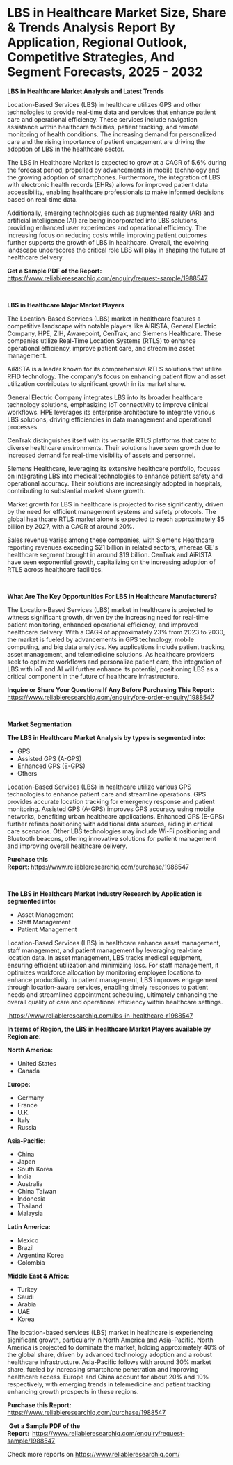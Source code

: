 <p><h1>LBS in Healthcare Market Size, Share & Trends Analysis Report By Application, Regional Outlook, Competitive Strategies, And Segment Forecasts, 2025 - 2032</h1></p><p><strong>LBS in Healthcare Market Analysis and Latest Trends</strong></p>
<p><p>Location-Based Services (LBS) in healthcare utilizes GPS and other technologies to provide real-time data and services that enhance patient care and operational efficiency. These services include navigation assistance within healthcare facilities, patient tracking, and remote monitoring of health conditions. The increasing demand for personalized care and the rising importance of patient engagement are driving the adoption of LBS in the healthcare sector.</p><p>The LBS in Healthcare Market is expected to grow at a CAGR of 5.6% during the forecast period, propelled by advancements in mobile technology and the growing adoption of smartphones. Furthermore, the integration of LBS with electronic health records (EHRs) allows for improved patient data accessibility, enabling healthcare professionals to make informed decisions based on real-time data.</p><p>Additionally, emerging technologies such as augmented reality (AR) and artificial intelligence (AI) are being incorporated into LBS solutions, providing enhanced user experiences and operational efficiency. The increasing focus on reducing costs while improving patient outcomes further supports the growth of LBS in healthcare. Overall, the evolving landscape underscores the critical role LBS will play in shaping the future of healthcare delivery.</p></p>
<p><strong>Get a Sample PDF of the Report:&nbsp;</strong> <a href="https://www.reliableresearchiq.com/enquiry/request-sample/1988547?utm_campaign=1870&utm_medium=2&utm_source=Github&utm_content=ia&utm_term=15012025&utm_id=lbs-in-healthcare">https://www.reliableresearchiq.com/enquiry/request-sample/1988547</a></p>
<p>&nbsp;</p>
<p><strong>LBS in Healthcare Major Market Players</strong></p>
<p><p>The Location-Based Services (LBS) market in healthcare features a competitive landscape with notable players like AiRISTA, General Electric Company, HPE, ZIH, Awarepoint, CenTrak, and Siemens Healthcare. These companies utilize Real-Time Location Systems (RTLS) to enhance operational efficiency, improve patient care, and streamline asset management.</p><p>AiRISTA is a leader known for its comprehensive RTLS solutions that utilize RFID technology. The company's focus on enhancing patient flow and asset utilization contributes to significant growth in its market share.</p><p>General Electric Company integrates LBS into its broader healthcare technology solutions, emphasizing IoT connectivity to improve clinical workflows. HPE leverages its enterprise architecture to integrate various LBS solutions, driving efficiencies in data management and operational processes.</p><p>CenTrak distinguishes itself with its versatile RTLS platforms that cater to diverse healthcare environments. Their solutions have seen growth due to increased demand for real-time visibility of assets and personnel.</p><p>Siemens Healthcare, leveraging its extensive healthcare portfolio, focuses on integrating LBS into medical technologies to enhance patient safety and operational accuracy. Their solutions are increasingly adopted in hospitals, contributing to substantial market share growth.</p><p>Market growth for LBS in healthcare is projected to rise significantly, driven by the need for efficient management systems and safety protocols. The global healthcare RTLS market alone is expected to reach approximately $5 billion by 2027, with a CAGR of around 20%.</p><p>Sales revenue varies among these companies, with Siemens Healthcare reporting revenues exceeding $21 billion in related sectors, whereas GE's healthcare segment brought in around $19 billion. CenTrak and AiRISTA have seen exponential growth, capitalizing on the increasing adoption of RTLS across healthcare facilities.</p></p>
<p>&nbsp;</p>
<p><strong>What Are The Key Opportunities For LBS in Healthcare Manufacturers?</strong></p>
<p><p>The Location-Based Services (LBS) market in healthcare is projected to witness significant growth, driven by the increasing need for real-time patient monitoring, enhanced operational efficiency, and improved healthcare delivery. With a CAGR of approximately 23% from 2023 to 2030, the market is fueled by advancements in GPS technology, mobile computing, and big data analytics. Key applications include patient tracking, asset management, and telemedicine solutions. As healthcare providers seek to optimize workflows and personalize patient care, the integration of LBS with IoT and AI will further enhance its potential, positioning LBS as a critical component in the future of healthcare infrastructure.</p></p>
<p><strong>Inquire or Share Your Questions If Any Before Purchasing This Report:</strong> <a href="https://www.reliableresearchiq.com/enquiry/pre-order-enquiry/1988547?utm_campaign=1870&utm_medium=2&utm_source=Github&utm_content=ia&utm_term=15012025&utm_id=lbs-in-healthcare">https://www.reliableresearchiq.com/enquiry/pre-order-enquiry/1988547</a></p>
<p>&nbsp;</p>
<p><strong>Market Segmentation</strong></p>
<p><strong>The LBS in Healthcare Market Analysis by types is segmented into:</strong></p>
<p><ul><li>GPS</li><li>Assisted GPS (A-GPS)</li><li>Enhanced GPS (E-GPS)</li><li>Others</li></ul></p>
<p><p>Location-Based Services (LBS) in healthcare utilize various GPS technologies to enhance patient care and streamline operations. GPS provides accurate location tracking for emergency response and patient monitoring. Assisted GPS (A-GPS) improves GPS accuracy using mobile networks, benefiting urban healthcare applications. Enhanced GPS (E-GPS) further refines positioning with additional data sources, aiding in critical care scenarios. Other LBS technologies may include Wi-Fi positioning and Bluetooth beacons, offering innovative solutions for patient management and improving overall healthcare delivery.</p></p>
<p><strong>Purchase this Report:&nbsp;</strong><a href="https://www.reliableresearchiq.com/purchase/1988547?utm_campaign=1870&utm_medium=2&utm_source=Github&utm_content=ia&utm_term=15012025&utm_id=lbs-in-healthcare">https://www.reliableresearchiq.com/purchase/1988547</a></p>
<p>&nbsp;</p>
<p><strong>The LBS in Healthcare Market Industry Research by Application is segmented into:</strong></p>
<p><ul><li>Asset Management</li><li>Staff Management</li><li>Patient Management</li></ul></p>
<p><p>Location-Based Services (LBS) in healthcare enhance asset management, staff management, and patient management by leveraging real-time location data. In asset management, LBS tracks medical equipment, ensuring efficient utilization and minimizing loss. For staff management, it optimizes workforce allocation by monitoring employee locations to enhance productivity. In patient management, LBS improves engagement through location-aware services, enabling timely responses to patient needs and streamlined appointment scheduling, ultimately enhancing the overall quality of care and operational efficiency within healthcare settings.</p></p>
<p><a href="https://www.reliableresearchiq.com/lbs-in-healthcare-r1988547?utm_campaign=1870&utm_medium=2&utm_source=Github&utm_content=ia&utm_term=15012025&utm_id=lbs-in-healthcare">&nbsp;https://www.reliableresearchiq.com/lbs-in-healthcare-r1988547</a></p>
<p><strong>In terms of Region, the LBS in Healthcare Market Players available by Region are:</strong></p>
<p>
    <p> <strong> North America: </strong>
        <ul>
            <li>United States</li>
            <li>Canada</li>
        </ul>
        </p> 
    <p> <strong> Europe: </strong>
        <ul>
            <li>Germany</li>
            <li>France</li>
            <li>U.K.</li>
            <li>Italy</li>
            <li>Russia</li>
        </ul>
        </p> 
    <p> <strong> Asia-Pacific: </strong>
        <ul>
            <li>China</li>
            <li>Japan</li>
            <li>South Korea</li>
            <li>India</li>
            <li>Australia</li>
            <li>China Taiwan</li>
            <li>Indonesia</li>
            <li>Thailand</li>
            <li>Malaysia</li>
        </ul>
        </p> 
    <p> <strong> Latin America: </strong>
        <ul>
            <li>Mexico</li>
            <li>Brazil</li>
            <li>Argentina Korea</li>
            <li>Colombia</li>
        </ul>
        </p> 
    <p> <strong> Middle East & Africa: </strong>
        <ul>
            <li>Turkey</li>
            <li>Saudi</li>
            <li>Arabia</li>
            <li>UAE</li>
            <li>Korea</li>
        </ul>
    </p>
    </p>
<p><p>The location-based services (LBS) market in healthcare is experiencing significant growth, particularly in North America and Asia-Pacific. North America is projected to dominate the market, holding approximately 40% of the global share, driven by advanced technology adoption and a robust healthcare infrastructure. Asia-Pacific follows with around 30% market share, fueled by increasing smartphone penetration and improving healthcare access. Europe and China account for about 20% and 10% respectively, with emerging trends in telemedicine and patient tracking enhancing growth prospects in these regions.</p></p>
<p><strong>Purchase this Report: </strong><a href="https://www.reliableresearchiq.com/purchase/1988547?utm_campaign=1870&utm_medium=2&utm_source=Github&utm_content=ia&utm_term=15012025&utm_id=lbs-in-healthcare">https://www.reliableresearchiq.com/purchase/1988547</a></p>
<p>&nbsp;<strong>Get a Sample PDF of the Report:&nbsp;&nbsp;</strong><a href="https://www.reliableresearchiq.com/enquiry/request-sample/1988547?utm_campaign=1870&utm_medium=2&utm_source=Github&utm_content=ia&utm_term=15012025&utm_id=lbs-in-healthcare">https://www.reliableresearchiq.com/enquiry/request-sample/1988547</a></p>
<p><strong></strong></p>
<p>Check more reports on <a href="https://www.reliableresearchiq.com/?utm_campaign=1870&utm_medium=2&utm_source=Github&utm_content=ia&utm_term=15012025&utm_id=lbs-in-healthcare">https://www.reliableresearchiq.com/</a></p>